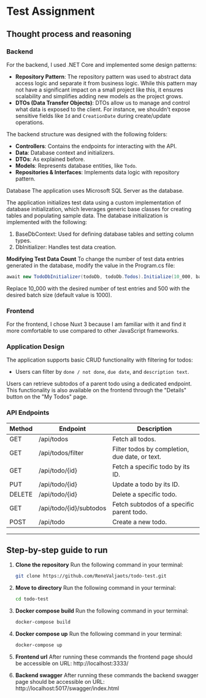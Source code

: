 # Test Assignment

## Thought process and reasoning

### Backend
For the backend, I used .NET Core and implemented some design patterns:
- **Repository Pattern**: The repository pattern was used to abstract data access logic and separate it from business logic. While this pattern may not have a significant impact on a small project like this, it ensures scalability and simplifies adding new models as the project grows.
- **DTOs (Data Transfer Objects)**: DTOs allow us to manage and control what data is exposed to the client. For instance, we shouldn't expose sensitive fields like `Id` and `CreationDate` during create/update operations.

The backend structure was designed with the following folders:
- **Controllers**: Contains the endpoints for interacting with the API.
- **Data**: Database context and initializers.
- **DTOs**: As explained before.
- **Models**: Represents database entities, like `Todo`.
- **Repositories & Interfaces**: Implements data logic with repository pattern.

Database
The application uses Microsoft SQL Server as the database.

The application initializes test data using a custom implementation of database initialization, which leverages generic base classes for creating tables and populating sample data. 
The database initialization is implemented with the following:
1) BaseDbContext: Used for defining database tables and setting column types.
2) DbInitializer: Handles test data creation.

**Modifying Test Data Count**
To change the number of test data entries generated in the database, modify the value in the Program.cs file:
```c#
await new TodoDbInitializer(todoDb, todoDb.Todos).Initialize(10_000, batchSize: 5000);
```

Replace 10_000 with the desired number of test entries and 500 with the desired batch size (default value is 1000).


### Frontend
For the frontend, I chose Nuxt 3 because I am familiar with it and find it more comfortable to use compared to other JavaScript frameworks. 

### Application Design
The application supports basic CRUD functionality with filtering for todos:
- Users can filter by `done / not done`, `due date`, and `description text`.

Users can retrieve subtodos of a parent todo using a dedicated endpoint. This functionality is also available on the frontend through the "Details" button on the "My Todos" page.

### API Endpoints

| Method | Endpoint                | Description                                   |
|--------|-------------------------|-----------------------------------------------|
| GET    | /api/todos              | Fetch all todos.                             |
| GET    | /api/todos/filter       | Filter todos by completion, due date, or text.|
| GET    | /api/todo/{id}          | Fetch a specific todo by its ID.             |
| PUT    | /api/todo/{id}          | Update a todo by its ID.                     |
| DELETE | /api/todo/{id}          | Delete a specific todo.                      |
| GET    | /api/todo/{id}/subtodos | Fetch subtodos of a specific parent todo.    |
| POST   | /api/todo               | Create a new todo.                           |

---

## Step-by-step guide to run
1) **Clone the repository**  Run the following command in your terminal:
    ```bash
   git clone https://github.com/ReneValjaots/todo-test.git
    ```

2) **Move to directory**  Run the following command in your terminal:
    ```bash
   cd todo-test
    ```

3) **Docker compose build**  Run the following command in your terminal:
    ```bash
   docker-compose build
    ```

4) **Docker compose up**  Run the following command in your terminal:
    ```bash
   docker-compose up
    ```

5) **Frontend url** After running these commands the frontend page should be accessible on URL: http://localhost:3333/
6) **Backend swagger** After running these commands the backend swagger page should be accessible on URL: http://localhost:5017/swagger/index.html

